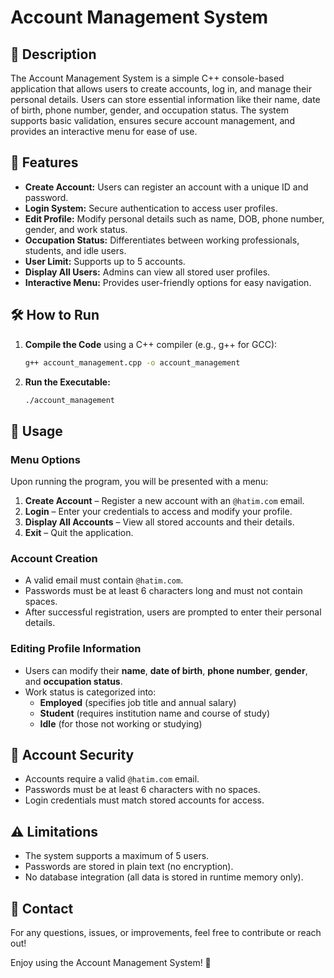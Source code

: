 # Account Management System

## 📌 Description
The Account Management System is a simple C++ console-based application that allows users to create accounts, log in, and manage their personal details. Users can store essential information like their name, date of birth, phone number, gender, and occupation status. The system supports basic validation, ensures secure account management, and provides an interactive menu for ease of use.

## 🚀 Features
- **Create Account:** Users can register an account with a unique ID and password.
- **Login System:** Secure authentication to access user profiles.
- **Edit Profile:** Modify personal details such as name, DOB, phone number, gender, and work status.
- **Occupation Status:** Differentiates between working professionals, students, and idle users.
- **User Limit:** Supports up to 5 accounts.
- **Display All Users:** Admins can view all stored user profiles.
- **Interactive Menu:** Provides user-friendly options for easy navigation.

## 🛠 How to Run
1. **Compile the Code** using a C++ compiler (e.g., g++ for GCC):
   ```sh
   g++ account_management.cpp -o account_management
   ```
2. **Run the Executable:**
   ```sh
   ./account_management
   ```

## 📖 Usage
### Menu Options
Upon running the program, you will be presented with a menu:
1. **Create Account** – Register a new account with an `@hatim.com` email.
2. **Login** – Enter your credentials to access and modify your profile.
3. **Display All Accounts** – View all stored accounts and their details.
4. **Exit** – Quit the application.

### Account Creation
- A valid email must contain `@hatim.com`.
- Passwords must be at least 6 characters long and must not contain spaces.
- After successful registration, users are prompted to enter their personal details.

### Editing Profile Information
- Users can modify their **name**, **date of birth**, **phone number**, **gender**, and **occupation status**.
- Work status is categorized into:
  - **Employed** (specifies job title and annual salary)
  - **Student** (requires institution name and course of study)
  - **Idle** (for those not working or studying)

## 🔐 Account Security
- Accounts require a valid `@hatim.com` email.
- Passwords must be at least 6 characters with no spaces.
- Login credentials must match stored accounts for access.

## ⚠ Limitations
- The system supports a maximum of 5 users.
- Passwords are stored in plain text (no encryption).
- No database integration (all data is stored in runtime memory only).

## 📩 Contact
For any questions, issues, or improvements, feel free to contribute or reach out!

Enjoy using the Account Management System! 🚀

